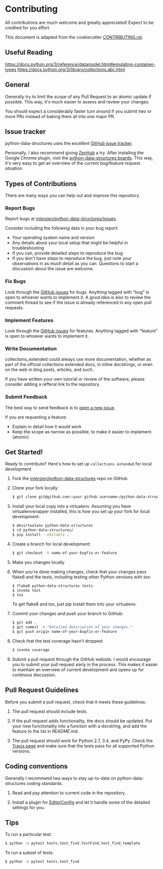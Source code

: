 # Contributing
All contributions are much welcome and greatly appreciated! Expect to be credited for you effort.

This document is adapted from the cookiecutter [CONTRIBUTING.rst][cookie-contrib].


## Useful Reading
https://docs.python.org/3/reference/datamodel.html#emulating-container-types
https://docs.python.org/3/library/collections.abc.html


## General
Generally try to limit the scope of any Pull Request to an atomic update if possible. This way, it's much easier to assess and review your changes.

You should expect a considerably faster turn around if you submit two or more PRs instead of baking them all into one major PR.


## Issue tracker
python-data-structures uses the excellent [GitHub issue tracker][issues].

Personally, I also recommend giving [ZenHub][zenhub] a try. After installing the Google Chrome plugin, visit the [python-data-structures boards][repo-boards]. This way, it's very easy to get an overview of the current bug/feature request situation.


## Types of Contributions
There are many ways you can help out and improve this repository.

### Report Bugs
Report bugs at [mlenzen/python-data-structures/issues][issues].

Consider including the following data in your bug report:

- Your operating system name and version
- Any details about your local setup that might be helpful in troubleshooting
- If you can, provide detailed steps to reproduce the bug
- If you don't have steps to reproduce the bug, just note your observations in as much detail as you can. Questions to start a discussion about the issue are welcome.

### Fix Bugs
Look through the [GitHub issues][issues] for bugs. Anything tagged with "bug" is open to whoever wants to implement it. A good idea is also to review the comment thread to see if the issue is already referenced in any open pull requests.

### Implement Features
Look through the [GitHub issues][issues] for features. Anything tagged with "feature" is open to whoever wants to implement it.

### Write Documentation
collections_extended could always use more documentation, whether as part of the official collections extended docs, in inline docstrings, or even on the web in blog posts, articles, and such.

If you have written your own tutorial or review of the software, please consider adding a refferal link to the repository.

### Submit Feedback
The best way to send feedback is to [open a new issue][issues].

If you are requesting a feature:

- Explain in detail how it would work
- Keep the scope as narrow as possible, to make it easier to implement (atomic)


## Get Started!
Ready to contribute? Here's how to set up `collections extended` for local development.

1. Fork the [mlenzen/python-data-structures][repo] repo on GitHub

2. Clone your fork locally:

	```bash
	$ git clone git@github.com:<your github username>/python-data-structures.git
	```

3. Install your local copy into a virtualenv. Assuming you have virtualenvwrapper installed, this is how you set up your fork for local development:

	```bash
	$ mkvirtualenv python-data-structures
	$ cd python-data-structures/
	$ pip install --editable .
	```

4. Create a branch for local development:

	```bash
	$ git checkout -b name-of-your-bugfix-or-feature
	```

5. Make you changes locally

6. When you're done making changes, check that your changes pass flake8 and the tests, including testing other Python versions with tox:

	```bash
	$ flake8 python-data-structures tests
	$ invoke test
	$ tox
	```

	To get flake8 and tox, just pip install them into your virtualenv.

7. Commit your changes and push your branch to GitHub:

	```bash
	$ git add .
	$ git commit -m "Detailed description of your changes."
	$ git push origin name-of-your-bugfix-or-feature
	```

8. Check that the test coverage hasn't dropped:

	```bash
	$ invoke coverage
	```

9. Submit a pull request through the GitHub website. I would encourage you to submit your pull request early in the process. This makes it easier to maintain an overview of current development and opens up for continous discussion.


## Pull Request Guidelines
Before you submit a pull request, check that it meets these guidelines:

1. The pull request should include tests.

2. If the pull request adds functionality, the docs should be updated. Put your new functionality into a function with a docstring, and add the feature to the list in README.md.

3. The pull request should work for Python 2.7, 3.4, and PyPy. Check the [Travis page][travis] and make sure that the tests pass for all supported Python versions.


## Coding conventions
Generally I recommend two ways to stay up-to-date on python-data-structures coding standards.

1. Read and pay attention to current code in the repository

2. Install a plugin for [EditorConfig][editorconfig] and let it handle some of the detailed settings for you.


## Tips
To run a particular test:

```bash
$ python -m pytest tests.test_find.TestFind.test_find_template
```

To run a subset of tests:

```bash
$ python -m pytest tests.test_find
```


[cookie-contrib]: https://github.com/audreyr/cookiecutter/blob/master/CONTRIBUTING.rst
[editorconfig]: http://editorconfig.org/
[gh-mac]: https://mac.github.com/
[issues]: https://github.com/mlenzen/python-data-structures/issues
[repo]: https://github.com/mlenzen/python-data-structures
[repo-boards]: https://github.com/mlenzen/python-data-structures/issues#boards
[sourcetree]: http://www.sourcetreeapp.com/
[travis]: https://travis-ci.org/mlenzen/python-data-structures/pull_requests
[zenhub]: https://www.zenhub.io/
